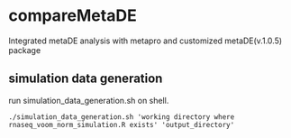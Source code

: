 # compareMetaDE
Integrated metaDE analysis with metapro and customized metaDE(v.1.0.5) package

## simulation data generation
run simulation_data_generation.sh on shell.

```
./simulation_data_generation.sh 'working directory where rnaseq_voom_norm_simulation.R exists' 'output_directory'
```

